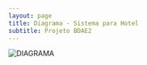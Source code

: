 ```yaml
---
layout: page
title: Diagrama - Sistema para Hotel 
subtitle: Projeto BDAE2
---
```


![DIAGRAMA](https://user-images.githubusercontent.com/57163905/144223648-a0be0da4-b7d5-44bd-b1f7-a22c9f623eb3.png)

